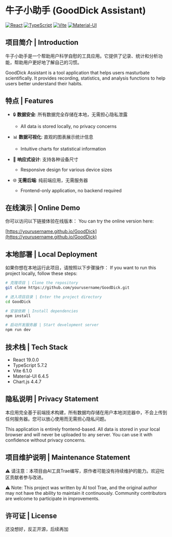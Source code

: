 # 牛子小助手 (GoodDick Assistant)

[![React](https://img.shields.io/badge/React-19.0.0-blue.svg)](https://reactjs.org/)
[![TypeScript](https://img.shields.io/badge/TypeScript-5.7.2-blue.svg)](https://www.typescriptlang.org/)
[![Vite](https://img.shields.io/badge/Vite-6.1.0-646CFF.svg)](https://vitejs.dev/)
[![Material-UI](https://img.shields.io/badge/MUI-6.4.5-0081CB.svg)](https://mui.com/)

## 项目简介 | Introduction

牛子小助手是一个帮助用户科学自慰的工具应用。它提供了记录、统计和分析功能，帮助用户更好地了解自己的习惯。

GoodDick Assistant is a tool application that helps users masturbate scientifically. It provides recording, statistics, and analysis functions to help users better understand their habits.

## 特点 | Features

- 🔒 **数据安全**: 所有数据完全存储在本地，无需担心隐私泄露
  - All data is stored locally, no privacy concerns

- 📊 **数据可视化**: 直观的图表展示统计信息
  - Intuitive charts for statistical information

- 📱 **响应式设计**: 支持各种设备尺寸
  - Responsive design for various device sizes

- 🌐 **无需后端**: 纯前端应用，无需服务器
  - Frontend-only application, no backend required

## 在线演示 | Online Demo

你可以访问以下链接体验在线版本：
You can try the online version here:

[https://yourusername.github.io/GoodDick](https://yourusername.github.io/GoodDick)

## 本地部署 | Local Deployment

如果你想在本地运行此项目，请按照以下步骤操作：
If you want to run this project locally, follow these steps:

```bash
# 克隆项目 | Clone the repository
git clone https://github.com/yourusername/GoodDick.git

# 进入项目目录 | Enter the project directory
cd GoodDick

# 安装依赖 | Install dependencies
npm install

# 启动开发服务器 | Start development server
npm run dev
```

## 技术栈 | Tech Stack

- React 19.0.0
- TypeScript 5.7.2
- Vite 6.1.0
- Material-UI 6.4.5
- Chart.js 4.4.7

## 隐私说明 | Privacy Statement

本应用完全基于前端技术构建，所有数据均存储在用户本地浏览器中，不会上传到任何服务器。您可以放心使用而无需担心隐私问题。

This application is entirely frontend-based. All data is stored in your local browser and will never be uploaded to any server. You can use it with confidence without privacy concerns.

## 项目维护说明 | Maintenance Statement

⚠️ 请注意：本项目由AI工具Trae编写，原作者可能没有持续维护的能力。欢迎社区贡献者参与改进。

⚠️ Note: This project was written by AI tool Trae, and the original author may not have the ability to maintain it continuously. Community contributors are welcome to participate in improvements.

## 许可证 | License

还没想好，反正开源，后续再加
